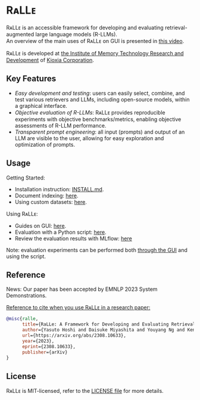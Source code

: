 # RᴀLLᴇ

RᴀLLᴇ is an accessible framework for developing and evaluating retrieval-augmented large language models (R-LLMs).  
An overview of the main uses of RᴀLLᴇ on GUI is presented in [this video](https://youtu.be/JYbm75qnfTg).

RᴀLLᴇ is developed at [the Institute of Memory Technology Research and Development](https://www.kioxia.com/en-jp/rd/organization/memory-technology-rd.html) of [Kioxia Corporation](https://www.kioxia.com/en-jp/top.html).

## Key Features

- *Easy development and testing*: users can easily select, combine, and test various retrievers and LLMs, including open-source models, within a graphical interface.
- *Objective evaluation of R-LLMs*: RᴀLLᴇ provides reproducible experiments with objective benchmarks/metrics, enabling objective assessments of R-LLM performance.
- *Transparent prompt engineering*: all input (prompts) and output of an LLM are visible to the user, allowing for easy exploration and optimization of prompts.

## Usage

Getting Started:

- Installation instruction: [INSTALL.md](INSTALL.md).
- Document indexing: [here](docs/indexing.md).
- Using custom datasets: [here](docs/using_custom_datasets.md).

Using RᴀLLᴇ:

- Guides on GUI: [here](docs/gui_usage.md).
- Evaluation with a Python script: [here](docs/evaluation.md).
- Review the evaluation results with MLflow: [here](docs/mlflow.md)

Note: evaluation experiments can be performed both [through the GUI](docs/gui_usage.md#evaluate-and-save-config) and using the script.

## Reference

News: Our paper has been accepted by EMNLP 2023 System Demonstrations.

[Reference to cite when you use RᴀLLᴇ in a research paper:](https://arxiv.org/abs/2308.10633)

```bibtex
@misc{ralle,
      title={RaLLe: A Framework for Developing and Evaluating Retrieval-Augmented Large Language Models}, 
      author={Yasuto Hoshi and Daisuke Miyashita and Youyang Ng and Kento Tatsuno and Yasuhiro Morioka and Osamu Torii and Jun Deguchi},
      url={https://arxiv.org/abs/2308.10633},
      year={2023},
      eprint={2308.10633},
      publisher={arXiv}
}
```

## License

RᴀLLᴇ is MIT-licensed, refer to the [LICENSE file](../LICENSE) for more details.
